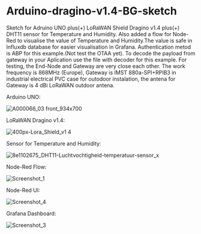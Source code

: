 # Arduino-dragino-v1.4-BG-sketch
Sketch for Adruino UNO plus(+) LoRaWAN Shield Dragino v1.4 plus(+) DHT11 sensor for Temperature and Humidity. Also added a flow for Node-Red to visualise the value of Temperature and Humidity.The value is safe in Influxdb database for easier visualisation in Grafana. Authentication metod is ABP for this example.(Not test the OTAA yet). To decode the payload from gateway in your Aplication use the file with decoder for this example. For testing, the End-Node and Gateway are very close each other. The work frequency is 868MHz (Europe), Gateway is IMST 880a-SPI+RPIB3 in industrial electrical PVC case for outodoor instalation, the antena for Gateway is 4 dBi LoRaWAN outdoor antena.

Arduino UNO:

![A000066_03 front_934x700](https://user-images.githubusercontent.com/36404591/145829992-924c07de-f9c4-498b-87e1-85c112b58992.jpg)

LoRaWAN Dragino v1.4:

![400px-Lora_Shield_v1 4](https://user-images.githubusercontent.com/36404591/145830061-94a19074-b462-4fa7-9a11-c6894cc92119.jpg)

Sensor for Temperature and Humidity:

![8e1102675_DHT11-Luchtvochtigheid-temperatuur-sensor_x](https://user-images.githubusercontent.com/36404591/145830152-7a775928-618c-4b1e-9eeb-31500aeed4b7.png)


Node-Red Flow:

![Screenshot_1](https://user-images.githubusercontent.com/36404591/145826200-595fe195-9f06-4ad9-abb4-a776e8710db8.png)

Node-Red UI:

![Screenshot_4](https://user-images.githubusercontent.com/36404591/145829667-c0cc2d91-0a7f-4393-a038-cee024d64d20.png)


Grafana Dashboard:

![Screenshot_3](https://user-images.githubusercontent.com/36404591/145827694-af463c61-f4cd-4cf9-967d-39d4e7fe3153.png)

